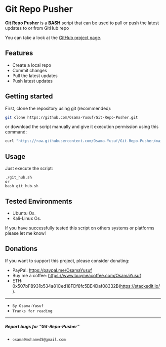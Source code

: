 # Git Repo Pusher

**Git Repo Pusher** is a **BASH** script that can be used to pull or push the latest updates to or from GitHub repo

You can take a look at the [GitHub project page](https://github.com/Osama-Yusuf/Git-Repo-Pusher).


## Features

* Create a local repo
* Commit changes
* Pull the latest updates
* Push latest updates


## Getting started

First, clone the repository using git (recommended):

```bash
git clone https://github.com/Osama-Yusuf/Git-Repo-Pusher.git
```

or download the script manually and give it execution permission using this command:

```bash
curl "https://raw.githubusercontent.com/Osama-Yusuf/Git-Repo-Pusher/main/git_hub.sh" -o git_hub.sh && chmod +x git_hub.sh
```

<!-- Then give the execution permission to the script: -->

<!-- ```bash
chmod +x git_hub.sh
``` -->
## Usage

Just execute the script:

```
./git_hub.sh
or
bash git_hub.sh
```
## Tested Environments

* Ubuntu Os.
* Kali-Linux Os.

If you have successfully tested this script on others systems or platforms please let me know!

## Donations

 If you want to support this project, please consider donating:
 * PayPal: https://paypal.me/OsamaYusuf
 * Buy me a coffee: https://www.buymeacoffee.com/OsamaYusuf
 * ETH: 0x507bF8931b534a81Ced18FDf8fc5BE4Daf08332B(https://stackedit.io/).

---

* `By Osama-Yusuf`
* `Tranks for reading`

-------
##### Report bugs for "Git-Repo-Pusher"
* `osama9mohamed5@gmail.com`